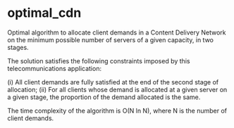 # optimal_cdn

Optimal algorithm to allocate client demands in a Content Delivery Network on the minimum possible number of servers of a given capacity, in two stages.

The solution satisfies the following constraints imposed by this telecommunications application:

(i) All client demands are fully satisfied at the end of the second stage of allocation;
(ii) For all clients whose demand is allocated at a given server on a given stage, the proportion of the demand allocated is the same.

The time complexity of the algorithm is O(N ln N), where N is the number of client demands.

